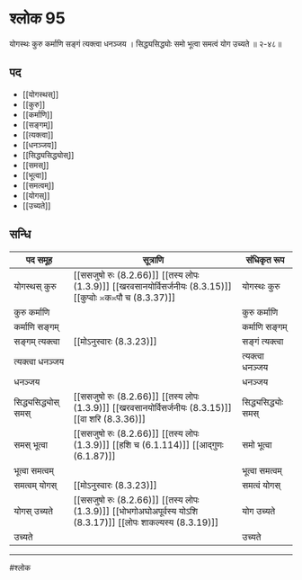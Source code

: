 # श्लोक 95

योगस्थः कुरु कर्माणि सङ्गं त्यक्त्वा धनञ्जय ।
सिद्ध्यसिद्ध्योः समो भूत्वा समत्वं योग उच्यते ॥ २-४८॥


## पद 

- [[योगस्थस्]]
- [[कुरु]]
- [[कर्माणि]]
- [[सङ्गम्]]
- [[त्यक्त्वा]]
- [[धनञ्जय]]
- [[सिद्ध्यसिद्ध्योस्]]
- [[समस्]]
- [[भूत्वा]]
- [[समत्वम्]]
- [[योगस्]]
- [[उच्यते]]

## सन्धि

| पद समूह | सूत्राणि | संधिकृत रूप |
| ----- | ----- | ----- |
| योगस्थस् कुरु |  [[ससजुषो रुः (8.2.66)]] [[तस्य लोपः (1.3.9)]] [[खरवसानयोर्विसर्जनीयः (8.3.15)]] [[कुप्वोः ≍क≍पौ च (8.3.37)]] | योगस्थः कुरु |
| कुरु कर्माणि |  | कुरु कर्माणि |
| कर्माणि सङ्गम् |  | कर्माणि सङ्गम् |
| सङ्गम् त्यक्त्वा |  [[मोऽनुस्वारः (8.3.23)]] | सङ्गं त्यक्त्वा |
| त्यक्त्वा धनञ्जय |  | त्यक्त्वा धनञ्जय |
| धनञ्जय |  | धनञ्जय |
| सिद्ध्यसिद्ध्योस् समस् |  [[ससजुषो रुः (8.2.66)]] [[तस्य लोपः (1.3.9)]] [[खरवसानयोर्विसर्जनीयः (8.3.15)]] [[वा शरि (8.3.36)]] | सिद्ध्यसिद्ध्योः समस् |
| समस् भूत्वा |  [[ससजुषो रुः (8.2.66)]] [[तस्य लोपः (1.3.9)]] [[हशि च (6.1.114)]] [[आद्गुणः (6.1.87)]] | समो भूत्वा |
| भूत्वा समत्वम् |  | भूत्वा समत्वम् |
| समत्वम् योगस् |  [[मोऽनुस्वारः (8.3.23)]] | समत्वं योगस् |
| योगस् उच्यते |  [[ससजुषो रुः (8.2.66)]] [[तस्य लोपः (1.3.9)]] [[भोभगोअघोअपूर्वस्य योऽशि (8.3.17)]] [[लोपः शाकल्यस्य (8.3.19)]] | योग उच्यते |
| उच्यते |  | उच्यते |


---

#श्लोक